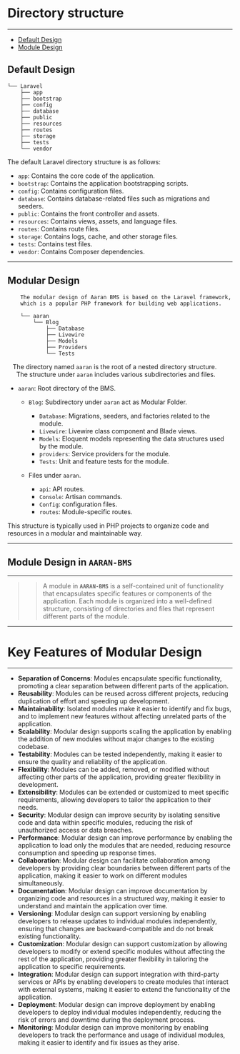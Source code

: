 # Directory structure

---

- [Default Design](#section-1)
- [Module Design](#section-2)

<a name="section-1"></a>
## Default Design

```code
└── Laravel
    ├── app
    ├── bootstrap
    ├── config
    ├── database
    ├── public
    ├── resources
    ├── routes
    ├── storage
    ├── tests
    └── vendor
```

The default Laravel directory structure is as follows:
   
   - `app`: Contains the core code of the application.
   - `bootstrap`: Contains the application bootstrapping scripts.
   - `config`: Contains configuration files.
   - `database`: Contains database-related files such as migrations and seeders.
   - `public`: Contains the front controller and assets.
   - `resources`: Contains views, assets, and language files.
   - `routes`: Contains route files.
   - `storage`: Contains logs, cache, and other storage files.
   - `tests`: Contains test files.
   - `vendor`: Contains Composer dependencies.

---


<a name="section-2"></a>
## Modular Design
        The modular design of Aaran BMS is based on the Laravel framework, 
        which is a popular PHP framework for building web applications.

```code
    └── aaran
        └── Blog
            ├── Database
            ├── Livewire
            ├── Models
            ├── Providers
            └── Tests
```


&nbsp;&nbsp;&nbsp;The directory named `aaran` is the root of a nested directory structure.</br>
&nbsp;&nbsp;&nbsp;&nbsp;&nbsp;The structure under `aaran` includes various subdirectories and files.

- `aaran`: Root directory of the BMS.
    - `Blog`: Subdirectory under `aaran` act as Modular Folder.
        - `Database`: Migrations, seeders, and factories related to the module.
        - `Livewire`: Livewire class component and Blade views.
        - `Models`: Eloquent models representing the data structures used by the module.
        - `providers`: Service providers for the module.
        - `Tests`: Unit and feature tests for the module.
      
    - Files under `aaran`.
        - `api`: API routes.
        - `Console`: Artisan commands.
        - `Config`: configuration files.
        - `routes`: Module-specific routes.
            
This structure is typically used in PHP projects to organize code and resources in a modular and maintainable way.

---

## Module Design in `AARAN-BMS`
---
 >>A module in **`AARAN-BMS`** is a self-contained unit of functionality that encapsulates specific features or components of the application.
   Each module is organized into a well-defined structure, consisting of directories and files that represent different parts of the module.
    
---
# Key Features of Modular Design
---
  - **Separation of Concerns**: Modules encapsulate specific functionality, promoting a clear separation between different parts of the application.
  - **Reusability**: Modules can be reused across different projects, reducing duplication of effort and speeding up development.
  - **Maintainability**: Isolated modules make it easier to identify and fix bugs, and to implement new features without affecting unrelated parts of the application.
  - **Scalability**: Modular design supports scaling the application by enabling the addition of new modules without major changes to the existing codebase.
  - **Testability**: Modules can be tested independently, making it easier to ensure the quality and reliability of the application.
  - **Flexibility**: Modules can be added, removed, or modified without affecting other parts of the application, providing greater flexibility in development.
  - **Extensibility**: Modules can be extended or customized to meet specific requirements, allowing developers to tailor the application to their needs.
  - **Security**: Modular design can improve security by isolating sensitive code and data within specific modules, reducing the risk of unauthorized access or data breaches.
  - **Performance**: Modular design can improve performance by enabling the application to load only the modules that are needed, reducing resource consumption and speeding up response times.
  - **Collaboration**: Modular design can facilitate collaboration among developers by providing clear boundaries between different parts of the application, making it easier to work on different modules simultaneously.
  - **Documentation**: Modular design can improve documentation by organizing code and resources in a structured way, making it easier to understand and maintain the application over time.
  - **Versioning**: Modular design can support versioning by enabling developers to release updates to individual modules independently, ensuring that changes are backward-compatible and do not break existing functionality.
  - **Customization**: Modular design can support customization by allowing developers to modify or extend specific modules without affecting the rest of the application, providing greater flexibility in tailoring the application to specific requirements.
  - **Integration**: Modular design can support integration with third-party services or APIs by enabling developers to create modules that interact with external systems, making it easier to extend the functionality of the application.
  - **Deployment**: Modular design can improve deployment by enabling developers to deploy individual modules independently, reducing the risk of errors and downtime during the deployment process.
  - **Monitoring**: Modular design can improve monitoring by enabling developers to track the performance and usage of individual modules, making it easier to identify and fix issues as they arise.

